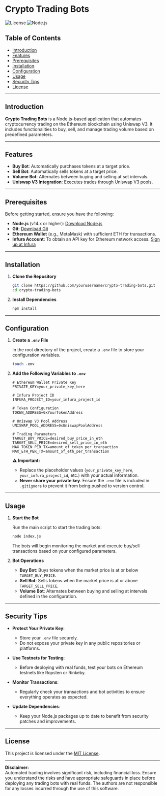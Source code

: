 # Crypto Trading Bots

![License](https://img.shields.io/badge/license-MIT-blue.svg) ![Node.js](https://img.shields.io/badge/node.js-v14.0.0-green.svg)

## Table of Contents

- [Introduction](#introduction)
- [Features](#features)
- [Prerequisites](#prerequisites)
- [Installation](#installation)
- [Configuration](#configuration)
- [Usage](#usage)
- [Security Tips](#security-tips)
- [License](#license)

---

## Introduction

**Crypto Trading Bots** is a Node.js-based application that automates cryptocurrency trading on the Ethereum blockchain using Uniswap V3. It includes functionalities to buy, sell, and manage trading volume based on predefined parameters.

---

## Features

- **Buy Bot**: Automatically purchases tokens at a target price.
- **Sell Bot**: Automatically sells tokens at a target price.
- **Volume Bot**: Alternates between buying and selling at set intervals.
- **Uniswap V3 Integration**: Executes trades through Uniswap V3 pools.

---

## Prerequisites

Before getting started, ensure you have the following:

- **Node.js** (v14.x or higher): [Download Node.js](https://nodejs.org/)
- **Git**: [Download Git](https://git-scm.com/downloads)
- **Ethereum Wallet** (e.g., MetaMask) with sufficient ETH for transactions.
- **Infura Account**: To obtain an API key for Ethereum network access. [Sign up at Infura](https://infura.io/)

---

## Installation

1. **Clone the Repository**

   ```bash
   git clone https://github.com/yourusername/crypto-trading-bots.git
   cd crypto-trading-bots
   ```

2. **Install Dependencies**

   ```bash
   npm install
   ```

---

## Configuration

1. **Create a `.env` File**

   In the root directory of the project, create a `.env` file to store your configuration variables.

   ```bash
   touch .env
   ```

2. **Add the Following Variables to `.env`**

   ```env
   # Ethereum Wallet Private Key
   PRIVATE_KEY=your_private_key_here

   # Infura Project ID
   INFURA_PROJECT_ID=your_infura_project_id

   # Token Configuration
   TOKEN_ADDRESS=0xYourTokenAddress

   # Uniswap V3 Pool Address
   UNISWAP_POOL_ADDRESS=0xUniswapPoolAddress

   # Trading Parameters
   TARGET_BUY_PRICE=desired_buy_price_in_eth
   TARGET_SELL_PRICE=desired_sell_price_in_eth
   MAX_TOKEN_PER_TX=amount_of_token_per_transaction
   MAX_ETH_PER_TX=amount_of_eth_per_transaction
   ```

   **⚠️ Important:** 
   - Replace the placeholder values (`your_private_key_here`, `your_infura_project_id`, etc.) with your actual information.
   - **Never share your private key**. Ensure the `.env` file is included in `.gitignore` to prevent it from being pushed to version control.

---

## Usage

1. **Start the Bot**

   Run the main script to start the trading bots:

   ```bash
   node index.js
   ```

   The bots will begin monitoring the market and execute buy/sell transactions based on your configured parameters.

2. **Bot Operations**

   - **Buy Bot**: Buys tokens when the market price is at or below `TARGET_BUY_PRICE`.
   - **Sell Bot**: Sells tokens when the market price is at or above `TARGET_SELL_PRICE`.
   - **Volume Bot**: Alternates between buying and selling at intervals defined in the configuration.

---

## Security Tips

- **Protect Your Private Key**: 
  - Store your `.env` file securely.
  - Do not expose your private key in any public repositories or platforms.

- **Use Testnets for Testing**:
  - Before deploying with real funds, test your bots on Ethereum testnets like Ropsten or Rinkeby.

- **Monitor Transactions**:
  - Regularly check your transactions and bot activities to ensure everything operates as expected.

- **Update Dependencies**:
  - Keep your Node.js packages up to date to benefit from security patches and improvements.

---

## License

This project is licensed under the [MIT License](LICENSE).

---

**Disclaimer:**  
Automated trading involves significant risk, including financial loss. Ensure you understand the risks and have appropriate safeguards in place before deploying any trading bots with real funds. The authors are not responsible for any losses incurred through the use of this software.
